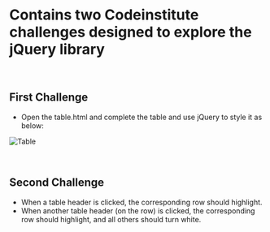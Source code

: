 # Contains two Codeinstitute challenges designed to explore the jQuery library

<br>

## First Challenge

- Open the table.html and complete the table and use jQuery to style it as below:

![Table](https://s3-eu-west-1.amazonaws.com/codeinstitute/fullstack/05-interactive-front-end-development/tablejQuery.png "Table")


<br>

## Second Challenge

- When a table header is clicked, the corresponding row should highlight.
- When another table header (on the row) is clicked, the corresponding row should highlight, and all others should turn white.